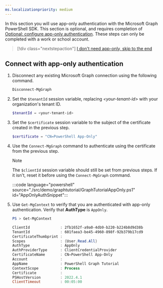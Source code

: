 ```yaml
---
ms.localizationpriority: medium
---
```


<!-- markdownlint-disable MD041 -->

In this section you will use app-only authentication with the Microsoft Graph PowerShell SDK. This section is optional, and requires completion of [Optional: configure app-only authentication](?tutorial-step=7). These steps can only be completed with a work or school account.

> [!div class="nextstepaction"]
> [I don't need app-only, skip to the end](?tutorial-step=10)

## Connect with app-only authentication

1. Disconnect any existing Microsoft Graph connection using the following command.

    ```powershell
    Disconnect-MgGraph
    ```

1. Set the `$tenantId` session variable, replacing *&lt;your-tenant-id&gt;* with your organization's tenant ID.

    ```powershell
    $tenantId = <your-tenant-id>
    ```

1. Set the `$certificate` session variable to the subject of the certificate created in the previous step.

    ```powershell
    $certificate = "CN=PowerShell App-Only"
    ```

1. Use the `Connect-MgGraph` command to authenticate using the certificate from the previous step.

    > [!NOTE]
    > The `$clientId` session variable should still be set from previous steps. If it isn't, reset it before using the `Connect-MgGraph` command.

    :::code language="powershell" source="./src/demo/graphtutorial/GraphTutorialAppOnly.ps1" id="AppOnlyAuthSnippet":::

1. Use `Get-MgContext` to verify that you are authenticated with app-only authentication. Verify that **AuthType** is `AppOnly`.

    ```powershell
    PS > Get-MgContext

    ClientId              : 2fb1652f-a9a0-4db9-b220-b224b8d9d38b
    TenantId              : 601faea3-be45-4960-898f-92b379b17cd9
    CertificateThumbprint :
    Scopes                : {User.Read.All}
    AuthType              : AppOnly
    AuthProviderType      : ClientCredentialProvider
    CertificateName       : CN=PowerShell App-Only
    Account               :
    AppName               : PowerShell Graph Tutorial
    ContextScope          : Process
    Certificate           :
    PSHostVersion         : 2022.4.1
    ClientTimeout         : 00:05:00
    ```
